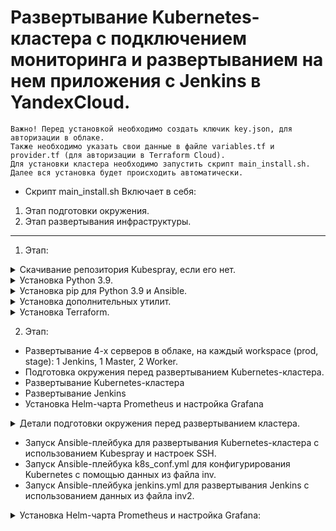 # Развертывание Kubernetes-кластера с подключением мониторинга и развертыванием на нем приложения с Jenkins в YandexCloud.

```
Важно! Перед установкой необходимо создать ключик key.json, для авторизации в облаке.
Также необходимо указать свои данные в файле variables.tf и provider.tf (для авторизации в Terraform Cloud).
Для установки кластера необходимо запустить скрипт main_install.sh.
Далее вся установка будет происходить автоматически.
```


* Скрипт main_install.sh Включает в себя:
1. Этап подготовки окружения.
2. Этап развертывания инфраструктуры.
-------------------------------------------------

1. Этап:
<details>
<summary>Скачивание репозитория Kubespray, если его нет.</summary>
<pre>
Проверяется, есть ли директория с именем "kubespray". 
Если директория не найдена, скрипт клонирует репозиторий Kubespray из GitHub.
<pre>
</details>

<details>
<summary>Установка Python 3.9.</summary>
<pre>
Проверяется наличие Python 3.9.
Если Python 3.9 не установлен, производится его установка через пакетный менеджер apt.
</pre>
</details>

<details>
<summary>Установка pip для Python 3.9 и Ansible.</summary>
<pre>
Проверяется наличие pip3.9.
Если pip для Python 3.9 отсутствует, производится его установка через apt-get.
Установка Ansible версии 2.14.6 с использованием pip:
Устанавливается конкретная версия Ansible для успешного взаимодействия с kubespray.
</pre>
</details>

<details>
<summary>Установка дополнительных утилит.</summary>
<pre>
Проверяется наличие утилиты jq и устанавливается, если она отсутствует.
Утилиты netaddr, jmespath и kubectl также проверяются на наличие и устанавливаются при необходимости.
</pre>
</details>

<details>
<summary>Установка Terraform.</summary>
<pre>
Проверяется наличие утилиты terraform.
Если она отсутствует, производится установка с использованием snap.
</pre>
</details>

2. Этап:
   
* Развертывание 4-х серверов в облаке, на каждый workspace (prod, stage): 1 Jenkins, 1 Master, 2 Worker. 
* Подготовка окружения перед развертыванием Kubernetes-кластера.
* Развертывание Kubernetes-кластера
* Развертывание Jenkins
* Установка Helm-чарта Prometheus и настройка Grafana

<details>
<summary>Детали подготовки окружения перед развертыванием кластера.</summary>
<pre>
Переход в директорию terraform, инициализация Terraform и запуск процесса создания инфраструктуры через terraform apply.
Возврат в предыдущую директорию и последовательность команд для подготовки inventory файла Kubespray:

Удаляется старый inventory.
Копируется пример inventory из репозитория Kubespray.
Подготовка переменных для дальнейшего использования:

Извлекается имя текущего workspace из Terraform.
Генерируется файл hosts.ini с помощью generate_inventory.sh.
Извлекаются IP-адреса виртуальных машин из вывода Terraform и сохраняются в файлах inv и inv2.

Ожидание 2 минут (120 секунд) для того, чтобы инфраструктура успела инициализироваться.
</pre>
</details>



* Запуск Ansible-плейбука для развертывания Kubernetes-кластера с использованием Kubespray и настроек SSH.
* Запуск Ansible-плейбука k8s_conf.yml для конфигурирования Kubernetes с помощью данных из файла inv.
* Запуск Ansible-плейбука jenkins.yml для развертывания Jenkins с использованием данных из файла inv2.


<details>
<summary>Установка Helm-чарта Prometheus и настройка Grafana:</summary>
<pre>
* Создается namespace "monitoring".
* Устанавливается Prometheus с помощью Helm.
* Применяется файл конфигурации для сервиса Grafana.
* Установка Helm-чарта netology в namespace "myapp".
</pre>
</details>
